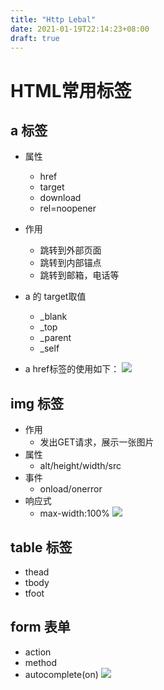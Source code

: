 ```yaml
---
title: "Http Lebal"
date: 2021-01-19T22:14:23+08:00
draft: true
---
```


# HTML常用标签

## a 标签
* 属性
    - href
    - target
    - download
    - rel=noopener
* 作用
    - 跳转到外部页面
    - 跳转到内部锚点
    - 跳转到邮箱，电话等
* a 的 target取值
    - _blank
    - _top
    - _parent
    - _self

* a href标签的使用如下：
![](/images/a_hrep.png)

## img 标签
* 作用
    - 发出GET请求，展示一张图片
* 属性
    - alt/height/width/src
* 事件
    * onload/onerror
* 响应式
    * max-width:100%
![](/images/img_max-width.png)

## table 标签
* thead
* tbody
* tfoot
  
## form 表单
* action
* method
* autocomplete(on)
![](/images/form_autocomplete.png)